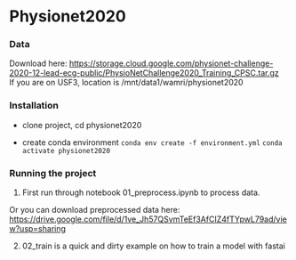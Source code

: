 # Physionet2020


### Data
Download here: https://storage.cloud.google.com/physionet-challenge-2020-12-lead-ecg-public/PhysioNetChallenge2020_Training_CPSC.tar.gz  
If you are on USF3, location is /mnt/data1/wamri/physionet2020

### Installation
* clone project, cd physionet2020

* create conda environment
`conda env create -f environment.yml`
`conda activate physionet2020`

### Running the project

1. First run through notebook 01_preprocess.ipynb to process data.

Or you can download preprocessed data here: https://drive.google.com/file/d/1ve_Jh57QSvmTeEf3AfCIZ4fTYpwL79ad/view?usp=sharing

2. 02_train is a quick and dirty example on how to train a model with fastai

